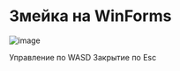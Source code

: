 # Змейка на WinForms
![image](https://user-images.githubusercontent.com/37839328/115189793-82b67680-a100-11eb-931f-12100cbcc5b8.png)

Управление по WASD
Закрытие по Esc
